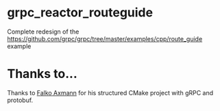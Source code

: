 # grpc_reactor_routeguide
Complete redesign of the https://github.com/grpc/grpc/tree/master/examples/cpp/route_guide example

# Thanks to...
Thanks to [Falko Axmann](https://www.f-ax.de/dev/2020/11/08/grpc-plugin-cmake-support.html) for his structured CMake
project with gRPC and protobuf.